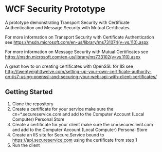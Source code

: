 # WCF Security Prototype
A prototype demonstrating Transport Security with Certificate Authentication and Message Security with Mutual Certificates.

For more information on Transport Security with Certificate Authentication see https://msdn.microsoft.com/en-us/library/ms731074(v=vs.110).aspx

For more information on Message Security with Mutual Certificates see https://msdn.microsoft.com/en-us/library/ms733102(v=vs.110).aspx

A great how to on creating certificates with OpenSSL for IIS see http://twentyeighttwelve.com/setting-up-your-own-certificate-authority-on-iis7-using-openssl-and-securing-your-web-api-with-client-certificates/

## Getting Started
1. Clone the repository
2. Create a certificate for your service make sure the cn=*.secureservice.com and add to the Computer Account (Local Computer) Personal Store
3. Create a certificate for your client make sure the cn=secureclient.com and add to the Computer Account (Local Computer) Personal Store
4. Create an IIS site for Secure.Service bound to https://api.secureservice.com using the certificate from step 1
5. Run the client